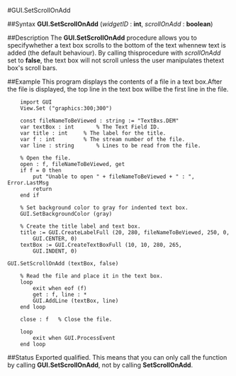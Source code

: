 
#GUI.SetScrollOnAdd

##Syntax
**GUI.SetScrollOnAdd** (_widgetID_ : **int**, _scrollOnAdd_ : **boolean**)



##Description
The **GUI.SetScrollOnAdd** procedure allows you to specifywhether a text box scrolls to the bottom of the text whennew text is added (the default behaviour). By calling thisprocedure with _scrollOnAdd_ set to **false**, the text box will not scroll unless the user manipulates thetext box's scroll bars.



##Example
This program displays the contents of a file in a text box.After the file is displayed, the top line in the text box willbe the first line in the file.



        import GUI 
        View.Set ("graphics:300;300") 
        
        const fileNameToBeViewed : string := "TextBxs.DEM"
        var textBox : int       % The Text Field ID.
        var title : int     % The label for the title.
        var f : int         % The stream number of the file.
        var line : string       % Lines to be read from the file.
        
        % Open the file.
        open : f, fileNameToBeViewed, get
        if f = 0 then
            put "Unable to open " + fileNameToBeViewed + " : ", Error.LastMsg
            return
        end if
        
        % Set background color to gray for indented text box.
        GUI.SetBackgroundColor (gray)
        
        % Create the title label and text box.
        title := GUI.CreateLabelFull (20, 280, fileNameToBeViewed, 250, 0, 
            GUI.CENTER, 0)
        textBox := GUI.CreateTextBoxFull (10, 10, 280, 265, 
            GUI.INDENT, 0)
        
	GUI.SetScrollOnAdd (textBox, false)

        % Read the file and place it in the text box.
        loop
            exit when eof (f)
            get : f, line : *
            GUI.AddLine (textBox, line)
        end loop
        
        close : f   % Close the file.
        
        loop
            exit when GUI.ProcessEvent
        end loop
##Status
Exported qualified.
This means that you can only call the function by calling **GUI.SetScrollOnAdd**, not by calling **SetScrollOnAdd**.


